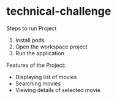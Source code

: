 # technical-challenge

Steps to run Project
1. Install pods
2. Open the workspace project
3. Run the application

Features of the Project:
- Displaying list of movies
- Searching movies
- Viewing details of selected movie
